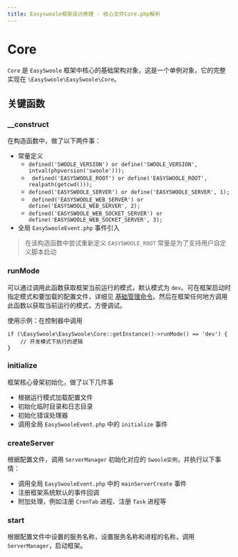 ```yaml
---
title: Easyswoole框架设计原理 - 核心文件Core.php解析
---
```


# Core 
`Core` 是 `EasySwoole` 框架中核心的基础架构对象，这是一个单例对象，它的完整实现在 ```\EasySwoole\EasySwoole\Core```。

## 关键函数
### __construct
在构造函数中，做了以下两件事：
- 常量定义
    - ```defined('SWOOLE_VERSION') or define('SWOOLE_VERSION', intval(phpversion('swoole')));```
    - ``` defined('EASYSWOOLE_ROOT') or define('EASYSWOOLE_ROOT', realpath(getcwd()));```
    - ```defined('EASYSWOOLE_SERVER') or define('EASYSWOOLE_SERVER', 1);```
    - ``` defined('EASYSWOOLE_WEB_SERVER') or define('EASYSWOOLE_WEB_SERVER', 2);```
    - ```defined('EASYSWOOLE_WEB_SOCKET_SERVER') or define('EASYSWOOLE_WEB_SOCKET_SERVER', 3);```
- 全局 `EasySwooleEvent.php` 事件引入

> 在该构造函数中尝试重新定义 `EASYSWOOLE_ROOT` 常量是为了支持用户自定义脚本启动

### runMode
可以通过调用此函数获取框架当前运行的模式，默认模式为 `dev`。可在框架启动时指定模式和要加载的配置文件，详细见 [基础管理命令](/QuickStart/command)。然后在框架任何地方调用此函数以获取当前运行的模式，方便调试。

使用示例：在控制器中调用
```
if (\EasySwoole\EasySwoole\Core::getInstance()->runMode() == 'dev') {
    // 开发模式下执行的逻辑
}
```

### initialize
框架核心骨架初始化，做了以下几件事
- 根据运行模式加载配置文件
- 初始化临时目录和日志目录
- 初始化错误处理器
- 调用全局 `EasySwooleEvent.php` 中的 `initialize` 事件

### createServer
根据配置文件，调用 `ServerManager` 初始化对应的 `Swoole实例`，并执行以下事情：
- 调用全局 `EasySwooleEvent.php` 中的 `mainServerCreate` 事件
- 注册框架系统默认的事件回调
- 附加处理，例如注册 `CronTab` 进程、注册 `Task` 进程等

### start
根据配置文件中设置的服务名称，设置服务名称和进程的名称，调用 `ServerManager`，启动框架。